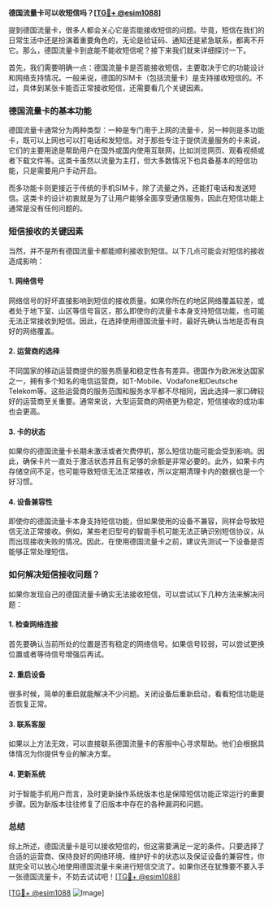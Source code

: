 **德国流量卡可以收短信吗？[[TG💪+ @esim1088](https://t.me/s/esim1088)]**

提到德国流量卡，很多人都会关心它是否能接收短信的问题。毕竟，短信在我们的日常生活中还是扮演着重要角色的，无论是验证码、通知还是紧急联系，都离不开它。那么，德国流量卡到底能不能收短信呢？接下来我们就来详细探讨一下。

首先，我们需要明确一点：德国流量卡是否能接收短信，主要取决于它的功能设计和网络支持情况。一般来说，德国的SIM卡（包括流量卡）是支持接收短信的。不过，具体到某张卡能否正常接收短信，还需要看几个关键因素。

### 德国流量卡的基本功能

德国流量卡通常分为两种类型：一种是专门用于上网的流量卡，另一种则是多功能卡，既可以上网也可以打电话和发短信。对于那些专注于提供流量服务的卡来说，它们的主要用途是帮助用户在国外或国内使用互联网，比如浏览网页、观看视频或者下载文件等。这类卡虽然以流量为主打，但大多数情况下也具备基本的短信功能，只是需要用户手动开启。

而多功能卡则更接近于传统的手机SIM卡，除了流量之外，还能打电话和发送短信。这类卡的设计初衷就是为了让用户能够全面享受通信服务，因此在短信功能上通常是没有任何问题的。

### 短信接收的关键因素

当然，并不是所有德国流量卡都能顺利接收到短信。以下几点可能会对短信的接收造成影响：

#### 1. **网络信号**
   网络信号的好坏直接影响到短信的接收质量。如果你所在的地区网络覆盖较差，或者处于地下室、山区等信号盲区，那么即使你的流量卡本身支持短信功能，也可能无法正常接收到短信。因此，在选择使用德国流量卡时，最好先确认当地是否有良好的网络覆盖。

#### 2. **运营商的选择**
   不同国家的移动运营商提供的服务质量和稳定性各有差异。德国作为欧洲发达国家之一，拥有多个知名的电信运营商，如T-Mobile、Vodafone和Deutsche Telekom等。这些运营商的服务范围和服务水平都不尽相同，因此选择一家口碑较好的运营商至关重要。通常来说，大型运营商的网络更为稳定，短信接收的成功率也会更高。

#### 3. **卡的状态**
   如果你的德国流量卡长期未激活或者欠费停机，那么短信功能可能会受到影响。因此，确保卡片一直处于激活状态并且有足够的余额是非常必要的。此外，如果卡内存储空间不足，也可能导致短信无法正常接收，所以定期清理卡内的数据也是一个好习惯。

#### 4. **设备兼容性**
   即使你的德国流量卡本身支持短信功能，但如果使用的设备不兼容，同样会导致短信无法正常接收。例如，某些老旧型号的智能手机可能无法正确识别短信协议，从而出现接收失败的情况。因此，在使用德国流量卡之前，建议先测试一下设备是否能够正常处理短信。

### 如何解决短信接收问题？

如果你发现自己的德国流量卡确实无法接收短信，可以尝试以下几种方法来解决问题：

#### 1. **检查网络连接**
   首先要确认当前所处的位置是否有稳定的网络信号。如果信号较弱，可以尝试更换位置或者等待信号增强后再试。

#### 2. **重启设备**
   很多时候，简单的重启就能解决不少问题。关闭设备后重新启动，看看短信功能是否恢复正常。

#### 3. **联系客服**
   如果以上方法无效，可以直接联系德国流量卡的客服中心寻求帮助。他们会根据具体情况为你提供专业的解决方案。

#### 4. **更新系统**
   对于智能手机用户而言，及时更新操作系统版本也是保障短信功能正常运行的重要步骤。因为新版本往往修复了旧版本中存在的各种漏洞和问题。

### 总结

综上所述，德国流量卡是可以接收短信的，但这需要满足一定的条件。只要选择了合适的运营商、保持良好的网络环境、维护好卡的状态以及保证设备的兼容性，你就完全可以放心地使用德国流量卡来进行短信交流了。如果你还在犹豫要不要入手一张德国流量卡，不妨去试试吧！[[TG💪+ @esim1088](https://t.me/s/esim1088)]

[[TG💪+ @esim1088](https://t.me/s/esim1088) ![Image](https://i.postimg.cc/4NQfJmqS/Snipaste-2025-05-13-00-14-12.png)]